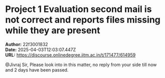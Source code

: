 # Project 1 Evaluation second mail is not correct and reports files missing while they are present

**Author:** 22f3001832  
**Date:** 2025-04-03T12:03:07.447Z  
**URL:** https://discourse.onlinedegree.iitm.ac.in/t/171477/614959

@Jivraj Sir, Please look into in this matter, no reply from your side till now and 2 days have been passed.
